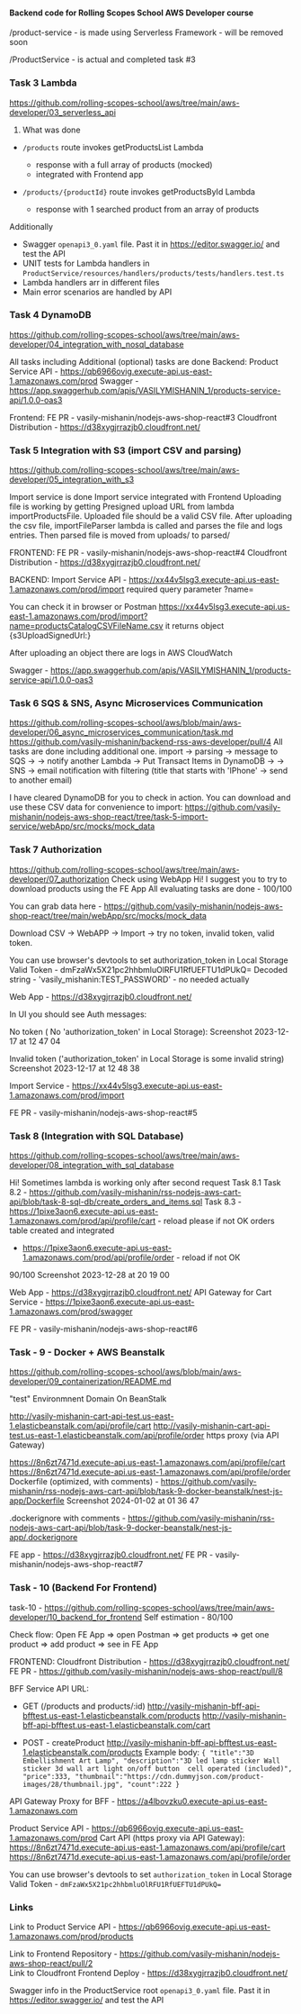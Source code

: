 #### Backend code for Rolling Scopes School AWS Developer course

/product-service - is made using Serverless Framework - will be removed soon

/ProductService - is actual and completed task #3

### Task 3 Lambda

https://github.com/rolling-scopes-school/aws/tree/main/aws-developer/03_serverless_api

1. What was done

- `/products` route invokes getProductsList Lambda

  - response with a full array of products (mocked)
  - integrated with Frontend app

- `/products/{productId}` route invokes getProductsById Lambda
  - response with 1 searched product from an array of products

Additionally

- Swagger `openapi3_0.yaml` file. Past it in https://editor.swagger.io/ and test the API
- UNIT tests for Lambda handlers in `ProductService/resources/handlers/products/tests/handlers.test.ts`
- Lambda handlers arr in different files
- Main error scenarios are handled by API

### Task 4 DynamoDB

https://github.com/rolling-scopes-school/aws/tree/main/aws-developer/04_integration_with_nosql_database

All tasks including Additional (optional) tasks are done
Backend:
Product Service API - https://qb6966ovig.execute-api.us-east-1.amazonaws.com/prod
Swagger - https://app.swaggerhub.com/apis/VASILYMISHANIN_1/products-service-api/1.0.0-oas3

Frontend:
FE PR - vasily-mishanin/nodejs-aws-shop-react#3
Cloudfront Distribution - https://d38xygjrrazjb0.cloudfront.net/

### Task 5 Integration with S3 (import CSV and parsing)

https://github.com/rolling-scopes-school/aws/tree/main/aws-developer/05_integration_with_s3

Import service is done
Import service integrated with Frontend
Uploading file is working by getting Presigned upload URL from lambda importProductsFile.
Uploaded file should be a valid CSV file.
After uploading the csv file, importFileParser lambda is called and parses the file and logs entries.
Then parsed file is moved from uploads/ to parsed/

FRONTEND:
FE PR - vasily-mishanin/nodejs-aws-shop-react#4
Cloudfront Distribution - https://d38xygjrrazjb0.cloudfront.net/

BACKEND:
Import Service API - https://xx44v5lsg3.execute-api.us-east-1.amazonaws.com/prod/import
required query parameter ?name=<filename>

You can check it in browser or Postman
https://xx44v5lsg3.execute-api.us-east-1.amazonaws.com/prod/import?name=productsCatalogCSVFileName.csv
it returns object {s3UploadSignedUrl:<url-for-uploading-an-object>}

After uploading an object there are logs in AWS CloudWatch

Swagger - https://app.swaggerhub.com/apis/VASILYMISHANIN_1/products-service-api/1.0.0-oas3

### Task 6 SQS & SNS, Async Microservices Communication

https://github.com/rolling-scopes-school/aws/blob/main/aws-developer/06_async_microservices_communication/task.md  
https://github.com/vasily-mishanin/backend-rss-aws-developer/pull/4
All tasks are done including additional one.
import -> parsing -> message to SQS ->
-> notify another Lambda -> Put Transact Items in DynamoDB ->
-> SNS -> email notification with filtering (title that starts with 'IPhone' -> send to another email)

I have cleared DynamoDB for you to check in action.
You can download and use these CSV data for convenience to import:
https://github.com/vasily-mishanin/nodejs-aws-shop-react/tree/task-5-import-service/webApp/src/mocks/mock_data

### Task 7 Authorization

https://github.com/rolling-scopes-school/aws/tree/main/aws-developer/07_authorization
Check using WebApp
Hi! I suggest you to try to download products using the FE App
All evaluating tasks are done - 100/100

You can grab data here - https://github.com/vasily-mishanin/nodejs-aws-shop-react/tree/main/webApp/src/mocks/mock_data

Download CSV -> WebAPP -> Import -> try no token, invalid token, valid token.

You can use browser's devtools to set authorization_token in Local Storage
Valid Token - dmFzaWx5X21pc2hhbmluOlRFU1RfUEFTU1dPUkQ=
Decoded string - 'vasily_mishanin:TEST_PASSWORD' - no needed actually

Web App - https://d38xygjrrazjb0.cloudfront.net/

In UI you should see Auth messages:

No token ( No 'authorization_token' in Local Storage):
Screenshot 2023-12-17 at 12 47 04

Invalid token ('authorization_token' in Local Storage is some invalid string)
Screenshot 2023-12-17 at 12 48 38

Import Service - https://xx44v5lsg3.execute-api.us-east-1.amazonaws.com/prod/import

FE PR - vasily-mishanin/nodejs-aws-shop-react#5

### Task 8 (Integration with SQL Database)

https://github.com/rolling-scopes-school/aws/tree/main/aws-developer/08_integration_with_sql_database

Hi! Sometimes lambda is working only after second request
Task 8.1
Task 8.2 - https://github.com/vasily-mishanin/rss-nodejs-aws-cart-api/blob/task-8-sql-db/create_orders_and_items.sql
Task 8.3 - https://1pixe3aon6.execute-api.us-east-1.amazonaws.com/prod/api/profile/cart - reload please if not OK
orders table created and integrated

- https://1pixe3aon6.execute-api.us-east-1.amazonaws.com/prod/api/profile/order - reload if not ОК

90/100
Screenshot 2023-12-28 at 20 19 00

Web App - https://d38xygjrrazjb0.cloudfront.net/
API Gateway for Cart Service - https://1pixe3aon6.execute-api.us-east-1.amazonaws.com/prod/swagger

FE PR - vasily-mishanin/nodejs-aws-shop-react#6

### Task - 9 - Docker + AWS Beanstalk

https://github.com/rolling-scopes-school/aws/blob/main/aws-developer/09_containerization/README.md

"test" Environmnent Domain On BeanStalk

http://vasily-mishanin-cart-api-test.us-east-1.elasticbeanstalk.com/api/profile/cart
http://vasily-mishanin-cart-api-test.us-east-1.elasticbeanstalk.com/api/profile/order
https proxy (via API Gateway)

https://8n6zt7471d.execute-api.us-east-1.amazonaws.com/api/profile/cart
https://8n6zt7471d.execute-api.us-east-1.amazonaws.com/api/profile/order
Dockerfile (optimized, with comments) - https://github.com/vasily-mishanin/rss-nodejs-aws-cart-api/blob/task-9-docker-beanstalk/nest-js-app/Dockerfile
Screenshot 2024-01-02 at 01 36 47

.dockerignore with comments - https://github.com/vasily-mishanin/rss-nodejs-aws-cart-api/blob/task-9-docker-beanstalk/nest-js-app/.dockerignore

FE app - https://d38xygjrrazjb0.cloudfront.net/
FE PR - vasily-mishanin/nodejs-aws-shop-react#7

### Task - 10 (Backend For Frontend)

task-10 - https://github.com/rolling-scopes-school/aws/tree/main/aws-developer/10_backend_for_frontend
Self estimation - 80/100

Check flow:
Open FE App => open Postman => get products => get one product => add product => see in FE App

FRONTEND:
Cloudfront Distribution - https://d38xygjrrazjb0.cloudfront.net/
FE PR - https://github.com/vasily-mishanin/nodejs-aws-shop-react/pull/8

BFF Service API URL:

- GET (/products and products/:id)
  http://vasily-mishanin-bff-api-bfftest.us-east-1.elasticbeanstalk.com/products
  http://vasily-mishanin-bff-api-bfftest.us-east-1.elasticbeanstalk.com/cart

- POST - createProduct
  http://vasily-mishanin-bff-api-bfftest.us-east-1.elasticbeanstalk.com/products
  Example body:
  `{
    "title":"3D Embellishment Art Lamp",
    "description":"3D led lamp sticker Wall sticker 3d wall art light on/off button  cell operated (included)",
    "price":333,
    "thumbnail":"https://cdn.dummyjson.com/product-images/28/thumbnail.jpg",
    "count":222
}`

API Gateway Proxy for BFF - https://a4lbovzku0.execute-api.us-east-1.amazonaws.com

Product Service API - https://qb6966ovig.execute-api.us-east-1.amazonaws.com/prod
Cart API (https proxy via API Gateway):
https://8n6zt7471d.execute-api.us-east-1.amazonaws.com/api/profile/cart
https://8n6zt7471d.execute-api.us-east-1.amazonaws.com/api/profile/order

You can use browser's devtools to set `authorization_token` in Local Storage
Valid Token - `dmFzaWx5X21pc2hhbmluOlRFU1RfUEFTU1dPUkQ=`

### Links

Link to Product Service API - https://qb6966ovig.execute-api.us-east-1.amazonaws.com/prod/products

Link to Frontend Repository - https://github.com/vasily-mishanin/nodejs-aws-shop-react/pull/2  
Link to Cloudfront Frontend Deploy - https://d38xygjrrazjb0.cloudfront.net/

Swagger info in the ProductService root `openapi3_0.yaml` file. Past it in https://editor.swagger.io/ and test the API
